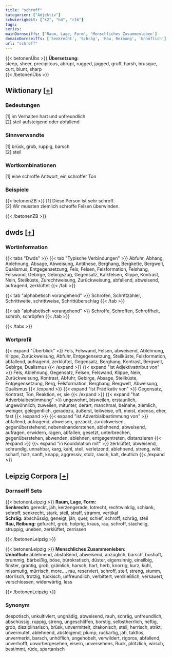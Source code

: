 ```yaml
---
title: "schroff"
kategorien: ["Adjektiv"]
schwierigkeit: ["k2", "h4", "r16"]
tags:
series:
mainDornseiffs: ['Raum, Lage, Form', 'Menschliches Zusammenleben']
domainDornseiffs: ['Senkrecht', 'Schräg', 'Rau, Reibung', 'Unhöflich']
url: "schroff"
---
```


{{< betonenÜbs >}}
**Übersetzung:**  
steep, sheer, precipitous, abrupt, rugged, jagged, gruff, harsh, brusque, curt, blunt, sharp  
{{< /betonenÜbs >}}

## Wiktionary [[+](https://de.wiktionary.org/wiki/schroff)]

### Bedeutungen
[1] im Verhalten hart und unfreundlich  
[2] steil aufsteigend oder abfallend  

### Sinnverwandte
[1] brüsk, grob, ruppig, barsch  
[2] steil  

### Wortkombinationen
[1] eine schroffe Antwort, ein schroffer Ton  

### Beispiele
{{< betonenZB >}}
[1] Diese Person ist sehr schroff.  
[2] Wir mussten ziemlich schroffe Felsen überwinden.  

{{< /betonenZB >}}


## dwds [[+](https://www.dwds.de/wb/schroff)]

### Wortinformation
{{< tabs "Dwds" >}}
{{< tab "Typische Verbindungen" >}}
Abfuhr, Abhang, Ablehnung, Absage, Abweisung, Antithese, Berghang, Bergkette, Bergwelt, Dualismus, Entgegensetzung, Fels, Felsen, Felsformation, Felshang, Felswand, Gebirge, Gebirgszug, Gegensatz, Kalkfelsen, Klippe, Kontrast, Nein, Steilküste, Zurechtweisung, Zurückweisung, abfallend, abweisend, aufragend, zerklüftet
{{< /tab >}}

{{< tab "alphabetisch vorangehend" >}}
Schrofen, Schrittzähler, Schrittweite, schrittweise, Schrittüberschlag
{{< /tab >}}

{{< tab "alphabetisch vorangehend" >}}
Schroffe, Schroffen, Schroffheit, schroh, schröpfen
{{< /tab >}}

{{< /tabs >}}

### Wortprofil
{{< expand "Überblick" >}} Fels, Felswand, Felsen, abweisend, Ablehnung, Klippe, Zurückweisung, Abfuhr, Entgegensetzung, Steilküste, Felsformation, abfallend, aufragend, zerklüftet, Gegensatz, Berghang, Kontrast, Bergwelt, Gebirge, Dualismus {{< /expand >}}
{{< expand "ist Adjektivattribut von" >}} Fels, Ablehnung, Gegensatz, Felsen, Felswand, Klippe, Nein, Zurückweisung, Kontrast, Abfuhr, Gebirge, Absage, Steilküste, Entgegensetzung, Berg, Felsformation, Berghang, Bergwelt, Abweisung, Dualismus {{< /expand >}}
{{< expand "ist Prädikativ von" >}} Gegensatz, Kontrast, Ton, Reaktion, er, sie {{< /expand >}}
{{< expand "hat Adverbialbestimmung" >}} ungewohnt, bisweilen, erstaunlich, ungewöhnlich, zuweilen, mitunter, derart, manchmal, beinahe, ziemlich, weniger, gelegentlich, geradezu, äußerst, teilweise, oft, meist, ebenso, eher, fast {{< /expand >}}
{{< expand "ist Adverbialbestimmung von" >}} abfallend, aufragend, abweisen, gezackt, zurückweisen, gegenüberstehend, nebeneinanderstehen, ablehnend, abweisend, aufragen, erwidern, ragen, abfallen, gesetzt, unterbrechen, gegenüberstehen, abwenden, ablehnen, entgegentreten, distanzieren {{< /expand >}}
{{< expand "in Koordination mit" >}} zerklüftet, abweisend, schrundig, unnahbar, karg, kahl, steil, verletzend, ablehnend, streng, wild, scharf, hart, sanft, knapp, aggressiv, stolz, rasch, kalt, deutlich {{< /expand >}}

## Leipzig Corpora [[+](https://corpora.uni-leipzig.de/en/res?word=schroff&corpusId=deu_newscrawl-public_2018)]

### Dornseiff Sets
{{< betonenLeipzig >}}
**Raum, Lage, Form:**  
**Senkrecht:** gereckt, jäh, kerzengerade, lotrecht, rechtwinklig, schlank, schroff, senkrecht, stark, steil, straff, stramm, vertikal  
**Schräg:** abschüssig, geneigt, jäh, quer, schief, schroff, schräg, steil  
**Rau, Reibung:** gefurcht, grob, holprig, kraus, rau, schroff, stachelig, struppig, uneben, zerklüftet, zerrissen  

{{< /betonenLeipzig >}}


{{< betonenLeipzig >}}
**Menschliches Zusammenleben:**  
**Unhöflich:** ablehnend, abstoßend, abweisend, anzüglich, barsch, boshaft, brummig, bärbeißig, böse, bürokratisch, düster, eigensinnig, einsilbig, finster, grantig, grob, grämlich, harsch, hart, herb, knorrig, kurz, kühl, missmutig, mürrisch, more..., rau, reserviert, schroff, steif, streng, stumm, störrisch, trotzig, tückisch, unfreundlich, verbittert, verdrießlich, versauert, verschlossen, widerwärtig, less  

{{< /betonenLeipzig >}}

### Synonym
despotisch, unkultiviert, ungnädig, abweisend, rauh, schräg, unfreundlich, abschüssig, ruppig, streng, ungeschliffen, borstig, selbstherrlich, heftig, grob, disziplinarisch, brüsk, unvermittelt, drakonisch, steil, herrisch, strikt, unvermutet, ablehnend, absteigend, plump, ruckartig, jäh, taktlos, unvermerkt, barsch, unhöflich, ungehobelt, verwildert, rigoros, abfallend, unverhofft, unvorhergesehen, eisern, unversehens, Ruck, plötzlich, wirsch, bestimmt, rüde, spartanisch

